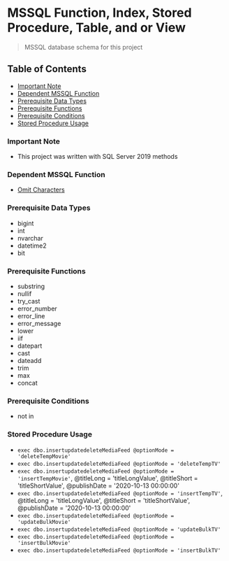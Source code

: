 # MSSQL Function, Index, Stored Procedure, Table, and or View
> MSSQL database schema for this project

## Table of Contents
* [Important Note](#important-note)
* [Dependent MSSQL Function](#dependent-mssql-function)
* [Prerequisite Data Types](#prerequisite-data-types)
* [Prerequisite Functions](#prerequisite-functions)
* [Prerequisite Conditions](#prerequisite-conditions)
* [Stored Procedure Usage](#stored-procedure-usage)

### **Important Note**
* This project was written with SQL Server 2019 methods

### Dependent MSSQL Function
* [Omit Characters](https://github.com/Cuates/omitcharactersmssql)

### Prerequisite Data Types
* bigint
* int
* nvarchar
* datetime2
* bit

### Prerequisite Functions
* substring
* nullif
* try_cast
* error_number
* error_line
* error_message
* lower
* iif
* datepart
* cast
* dateadd
* trim
* max
* concat

### Prerequisite Conditions
* not in

### Stored Procedure Usage
* `exec dbo.insertupdatedeleteMediaFeed @optionMode = 'deleteTempMovie'`
* `exec dbo.insertupdatedeleteMediaFeed @optionMode = 'deleteTempTV'`
* `exec dbo.insertupdatedeleteMediaFeed @optionMode = 'insertTempMovie'`, @titleLong = 'titleLongValue', @titleShort = 'titleShortValue', @publishDate = '2020-10-13 00:00:00'
* `exec dbo.insertupdatedeleteMediaFeed @optionMode = 'insertTempTV'`, @titleLong = 'titleLongValue', @titleShort = 'titleShortValue', @publishDate = '2020-10-13 00:00:00'
* `exec dbo.insertupdatedeleteMediaFeed @optionMode = 'updateBulkMovie'`
* `exec dbo.insertupdatedeleteMediaFeed @optionMode = 'updateBulkTV'`
* `exec dbo.insertupdatedeleteMediaFeed @optionMode = 'insertBulkMovie'`
* `exec dbo.insertupdatedeleteMediaFeed @optionMode = 'insertBulkTV'`
